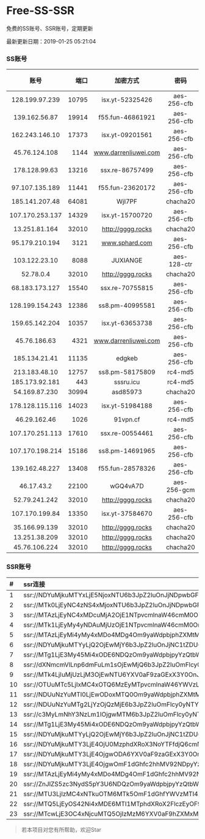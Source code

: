 # Free-SS-SSR

免费的SS账号、SSR账号，定期更新

最新更新日期：2019-01-25 05:21:04 

### SS账号

|账号|端口|加密方式|密码|更新时间|国家|
|:-----:|-----:|:----:|:----:|:----:|:----:|
|128.199.97.239|10795|isx.yt-52325426|aes-256-cfb|05:17:06|SG|
|139.162.56.87|19914|f55.fun-46861921|aes-256-cfb|05:17:05|SG|
|162.243.146.10|17373|isx.yt-09201561|aes-256-cfb|05:17:04|US|
|45.76.124.108|1144|www.darrenliuwei.com|aes-256-cfb|05:17:06|AU|
|178.128.99.63|13216|ssx.re-86757499|aes-256-cfb|05:17:06|SG|
|97.107.135.189|11441|f55.fun-23620172|aes-256-cfb|05:17:03|US|
|185.141.207.48|64081|WjI7PF|chacha20|05:17:13|GB|
|107.170.253.137|14329|isx.yt-15700720|aes-256-cfb|05:17:04|US|
|13.251.81.164|32010|http://gggg.rocks|chacha20|05:17:13|SG|
|95.179.210.194|3121|www.sphard.com|aes-256-cfb|05:17:12|FR|
|103.122.23.10|8088|JUXIANGE|aes-128-ctr|05:17:08|US|
|52.78.0.4|32010|http://gggg.rocks|chacha20|05:17:12|KR|
|68.183.173.127|15540|ssx.re-70755815|aes-256-cfb|05:17:05|US|
|128.199.154.243|12386|ss8.pm-40995581|aes-256-cfb|05:17:06|SG|
|159.65.142.204|10357|isx.yt-63653738|aes-256-cfb|05:17:05|SG|
|45.76.186.63|4321|www.darrenliuwei.com|aes-256-cfb|05:17:14|SG|
|185.134.21.41|11135|edgkeb|aes-256-cfb|05:17:13|GB|
|213.183.48.10|12757|ss8.pm-58175809|rc4-md5|05:17:05|RU|
|185.173.92.181|443|sssru.icu|rc4-md5|05:17:13|RU|
|54.169.87.230|30994|asd85973|chacha20|05:17:12|SG|
|178.128.115.116|14023|isx.yt-51984188|aes-256-cfb|05:17:05|SG|
|46.29.162.46|1026|91vpn.cf|rc4-md5|05:17:12|RU|
|107.170.251.113|17610|ssx.re-00554461|aes-256-cfb|05:17:05|US|
|107.170.198.214|15186|ss8.pm-14691965|aes-256-cfb|05:17:05|US|
|139.162.48.227|13408|f55.fun-28578326|aes-256-cfb|05:17:05|SG|
|46.17.43.2|22100|wGQ4vA7D|aes-256-gcm|05:17:10|RU|
|52.79.241.242|32010|http://gggg.rocks|chacha20|05:17:13|KR|
|107.170.199.84|13350|isx.yt-37584670|aes-256-cfb|05:17:04|US|
|35.166.99.139|32010|http://gggg.rocks|chacha20|05:17:12|US|
|13.251.38.209|32010|http://gggg.rocks|chacha20|05:17:06|SG|
|45.76.106.224|32010|http://gggg.rocks|chacha20|05:17:11|JP|


### SSR账号

|#|ssr连接|
|:-----|:-----|
|1|ssr://NDYuMjkuMTYxLjE5NjoxNTU6b3JpZ2luOnJjNDpwbGFpbjpiRzVqYmcvP3JlbWFya3M9VTFOU1ZFOVBURjlPYjJSbE91U19oT2U5bC1hV3J5QSZncm91cD1WMWRYTGxOVFVsTlVUMDlNTGtOUFRR|
|2|ssr://MTk0LjEyNC4zNS4xMjoxNTU6b3JpZ2luOnJjNDpwbGFpbjpiRzVqYmcvP3JlbWFya3M9VTFOU1ZFOVBURjlPYjJSbE91ZVJudVdqcXlBJmdyb3VwPVYxZFhMbE5UVWxOVVQwOU1Ma05QVFE|
|3|ssr://MTAzLjEyNC4xMDcuMjA2OjE1NTpvcmlnaW46cmM0OnBsYWluOmJHNWpiZy8_cmVtYXJrcz1VMU5TVkU5UFRGOU9iMlJsT3VTNm11V2txdVdjc09XTXVpQSZncm91cD1WMWRYTGxOVFVsTlVUMDlNTGtOUFRR|
|4|ssr://MTk1LjEyMy4yNDAuMjUzOjE1NTpvcmlnaW46cmM0OnBsYWluOmJHNWpiZy8_cmVtYXJrcz1VMU5TVkU5UFRGOU9iMlJsT3VTNWpPV0ZpLVdGc0NBJmdyb3VwPVYxZFhMbE5UVWxOVVQwOU1Ma05QVFE|
|5|ssr://MTAzLjEyMi4yMy4xMDo4MDg4Om9yaWdpbjphZXMtMTI4LWN0cjpwbGFpbjpTbFZZU1VGT1IwVS8_cmVtYXJrcz1VMU5TVkU5UFRGOU9iMlJsT3VTNm11V2txdVdjc09XTXVpQSZncm91cD1WMWRYTGxOVFVsTlVUMDlNTGtOUFRR|
|6|ssr://NDYuMjkuMTYyLjQ2OjEwMjY6b3JpZ2luOnJjNC1tZDU6cGxhaW46T1RGMmNHNHVZMlkvP3Byb3RvcGFyYW09TVREbGhZTXhkT2F6cU9XR2pEcG9kSFJ3T2k4dmRDNWpiaTlTWlVWUlduaHomcmVtYXJrcz1VMU5TVkU5UFRGOU9iMlJsT3VTX2hPZTlsLWFXcnlBJmdyb3VwPVYxZFhMbE5UVWxOVVQwOU1Ma05QVFE|
|7|ssr://MTg1LjE3My45Mi4xODE6NDQzOm9yaWdpbjpyYzQtbWQ1OnBsYWluOmMzTnpjblV1YVdOMS8_cmVtYXJrcz1VMU5TVkU5UFRGOU9iMlJsT3VTX2hPZTlsLWFXcnlBJmdyb3VwPVYxZFhMbE5UVWxOVVQwOU1Ma05QVFE|
|8|ssr://dXNmcmVlLnp6dmFuLm1sOjEwMjQ6b3JpZ2luOmFlcy0xMjgtY3RyOnBsYWluOk16RTBNVFU1TWpZMU13Lz9yZW1hcmtzPVUxTlNWRTlQVEY5T2IyUmxPdWUtanVXYnZTRGxpcURsaUtubnBvX2xzTHprdXBybHQ1N210SnZtbllubm43Wk5WVXhVUVVOUFRlYVZzT2FOcnVTNHJlV19ndyZncm91cD1WMWRYTGxOVFVsTlVUMDlNTGtOUFRR|
|9|ssr://MTk4LjIuMjUzLjM3OjEwNTU6YXV0aF9zaGExX3Y0OnJjNC1tZDU6cGxhaW46TWpreWJtRXhjMmcvP3JlbWFya3M9VTFOU1ZFOVBURjlPYjJSbE91ZS1qdVdidlNBJmdyb3VwPVYxZFhMbE5UVWxOVVQwOU1Ma05QVFE|
|10|ssr://OTUuMTc5LjIxMC4xOTQ6MzEyMTpvcmlnaW46YWVzLTI1Ni1jZmI6cGxhaW46ZDNkM0xuTndhR0Z5WkM1amIyMC8_cmVtYXJrcz1VMU5TVkU5UFRGOU9iMlJsT3VXNGpPaUZpaUEmZ3JvdXA9VjFkWExsTlRVbE5VVDA5TUxrTlBUUQ|
|11|ssr://NDUuNzYuMTI0LjEwODoxMTQ0Om9yaWdpbjphZXMtMjU2LWNmYjpwbGFpbjpkM2QzTG1SaGNuSmxibXhwZFhkbGFTNWpiMjAvP3JlbWFya3M9VTFOU1ZFOVBURjlPYjJSbE91ZS1qdVdidlNBJmdyb3VwPVYxZFhMbE5UVWxOVVQwOU1Ma05QVFE|
|12|ssr://NDUuNzYuMTg2LjYzOjQzMjE6b3JpZ2luOmFlcy0yNTYtY2ZiOnBsYWluOmQzZDNMbVJoY25KbGJteHBkWGRsYVM1amIyMC8_cmVtYXJrcz1VMU5TVkU5UFRGOU9iMlJsT3VlLWp1V2J2U0EmZ3JvdXA9VjFkWExsTlRVbE5VVDA5TUxrTlBUUQ|
|13|ssr://c3MyLmNhY3NzLm1lOjgwMTM6b3JpZ2luOmFlcy0yNTYtY2ZiOnBsYWluOk5qWXhNekEyTWpZeU5BLz9yZW1hcmtzPVUxTlNWRTlQVEY5T2IyUmxPdVNfaE9lOWwtYVdyeUEmZ3JvdXA9VjFkWExsTlRVbE5VVDA5TUxrTlBUUQ|
|14|ssr://MTg1LjE3My45Mi4xODE6NDQzOm9yaWdpbjpyYzQtbWQ1OnBsYWluOmMzTnpjblV1YVdOMS8_cmVtYXJrcz1VMU5TVkU5UFRGOU9iMlJsT3VTX2hPZTlsLWFXcnlBJmdyb3VwPVYxZFhMbE5UVWxOVVQwOU1Ma05QVFE|
|15|ssr://NDYuMjkuMTYyLjQ2OjEwMjY6b3JpZ2luOnJjNC1tZDU6cGxhaW46T1RGMmNHNHVZMlkvP3JlbWFya3M9VTFOU1ZFOVBURjlPYjJSbE91U19oT2U5bC1hV3J5QSZncm91cD1WMWRYTGxOVFVsTlVUMDlNTGtOUFRR|
|16|ssr://NDYuMjkuMTY3LjE4OjU0MzphdXRoX3NoYTFfdjQ6cmM0LW1kNTpodHRwX3NpbXBsZTphSFIwY0RvdkwzUXVZMjR2UlRWcGRsQTBiUS8_b2Jmc3BhcmFtPTVMdVk2TFM1VTFOUzVvNm82STJRT25RdVkyNHZSVFZwZGxBMGJRJnByb3RvcGFyYW09ZEM1dFpTOVRVMUpUVlVJJnJlbWFya3M9VTFOU1ZFOVBURjlPYjJSbE91U19oT2U5bC1hV3J5QSZncm91cD1WMWRYTGxOVFVsTlVUMDlNTGtOUFRR|
|17|ssr://NDYuMjkuMTY3LjE4OjgwODA6YXV0aF9zaGExX3Y0OnJjNC1tZDU6aHR0cF9zaW1wbGU6YUhSMGNEb3ZMM1F1WTI0dlJXaGtiVlI0WlEvP29iZnNwYXJhbT01THVZNkxTNVUxTlM1bzZvNkkyUU9uUXVZMjR2UlRWcGRsQTBiUSZwcm90b3BhcmFtPWRDNXRaUzlUVTFKVFZVSSZyZW1hcmtzPVUxTlNWRTlQVEY5T2IyUmxPdVNfaE9lOWwtYVdyeUEmZ3JvdXA9VjFkWExsTlRVbE5VVDA5TUxrTlBUUQ|
|18|ssr://NDYuMjkuMTY3LjE4OjgwOmF1dGhfc2hhMV92NDpyYzQtbWQ1Omh0dHBfc2ltcGxlOmFIUjBjSE02THk5MExtMWxMMU5UVWxOVlFnLz9vYmZzcGFyYW09NUx1WTZMUzVVMU5TNW82bzZJMlFPblF1WTI0dlJUVnBkbEEwYlEmcHJvdG9wYXJhbT1kQzV0WlM5VFUxSlRWVUkmcmVtYXJrcz1VMU5TVkU5UFRGOU9iMlJsT3VTX2hPZTlsLWFXcnlBJmdyb3VwPVYxZFhMbE5UVWxOVVQwOU1Ma05QVFE|
|19|ssr://MTAzLjEyMi4yMy4xMDo4MDg4OmF1dGhfc2hhMV92NDphZXMtMTI4LWN0cjpwbGFpbjpTbFZZU1VGT1IwVS8_b2Jmc3BhcmFtPTVweTY1Wnk2NXJXTDZLLUVPbWgwZEhBNkx5OTBMbU51TDBWb1pHMVVlR1UmcHJvdG9wYXJhbT1NVERsaFlNeGRPYXpxT1dHakRwb2RIUndPaTh2ZEM1amJpOVNaVVZSV25oeiZyZW1hcmtzPVUxTlNWRTlQVEY5T2IyUmxPdVM2bXVXa3F1V2NzT1dNdWlBJmdyb3VwPVYxZFhMbE5UVWxOVVQwOU1Ma05QVFE|
|20|ssr://ZnJlZS5zc3NydS5pY3U6NDQzOm9yaWdpbjpyYzQtbWQ1Omh0dHBfc2ltcGxlOmMzTnpjblV1YVdOMS8_cmVtYXJrcz1VMU5TVkU5UFRGOU9iMlJsT3VTX2hPZTlsLWFXcnlBJmdyb3VwPVYxZFhMbE5UVWxOVVQwOU1Ma05QVFE|
|21|ssr://MTU3LjIzMC4xNTkuOTM6MTk5OmF1dGhfYWVzMTI4X21kNTphZXMtMTI4LWN0cjpwbGFpbjpORE01TkRNNE5EVS8_cmVtYXJrcz1VMU5TVkU5UFRGOU9iMlJsT3VlLWp1V2J2U0EmZ3JvdXA9VjFkWExsTlRVbE5VVDA5TUxrTlBUUQ|
|22|ssr://MTQ5LjEyOS42Ni4xMDE6MTI1MTphdXRoX2FlczEyOF9tZDU6YWVzLTI1Ni1jZmI6aHR0cF9zaW1wbGU6TVRJek5EVS8_b2Jmc3BhcmFtPVlYcDFjbVV1YldsamNtOXpiMlowTG1OdmJRJnJlbWFya3M9VTFOU1ZFOVBURjlPYjJSbE91ZS1qdVdidlNBJmdyb3VwPVYxZFhMbE5UVWxOVVQwOU1Ma05QVFE|
|23|ssr://MTcwLjE3OC4xNjcuMTQ5OjIzMzM6YXV0aF9hZXMxMjhfbWQ1OmFlcy0xMjgtY3RyOnBsYWluOlpHOTFZaTVwYncvP3JlbWFya3M9VTFOU1ZFOVBURjlPYjJSbE91ZS1qdVdidlNEbGlxRGxpS25ucG9fbHNMemt1cHJsdDU3bXRKdm1uWW5ubjdaVGFHRnlhM1JsWTJqbWxiRG1qYTdrdUszbHY0TSZncm91cD1WMWRYTGxOVFVsTlVUMDlNTGtOUFRR|


> 若本项目对您有所帮助，欢迎Star